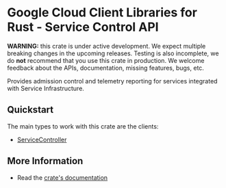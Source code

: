 # Google Cloud Client Libraries for Rust - Service Control API

<!-- Code generated by sidekick. DO NOT EDIT. -->

**WARNING:** this crate is under active development. We expect multiple breaking
changes in the upcoming releases. Testing is also incomplete, we do **not**
recommend that you use this crate in production. We welcome feedback about the
APIs, documentation, missing features, bugs, etc.

Provides admission control and telemetry reporting for services integrated
with Service Infrastructure.

## Quickstart

The main types to work with this crate are the clients:

- [ServiceController]

## More Information

- Read the [crate's documentation](https://docs.rs/google-cloud-api-servicecontrol-v2/latest/google-cloud-api-servicecontrol-v2)

[ServiceController]: https://docs.rs/google-cloud-api-servicecontrol-v2/latest/google_cloud_api_servicecontrol_v2/client/struct.ServiceController.html
